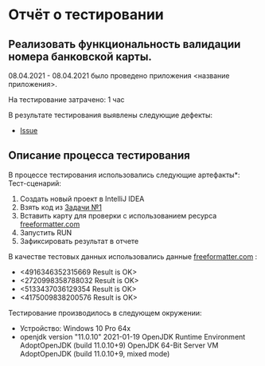 # Отчёт о тестировании <Credit Card Number Validator>

## Реализовать функциональность валидации номера банковской карты.

08.04.2021 - 08.04.2021 было проведено   приложения <название приложения>.

На тестирование затрачено: 1 час

В результате тестирования выявлены следующие дефекты:
* [Issue](https://github.com/EvgeniaRodi/Credit-Card-Number-Validator/issues/1)


## Описание процесса тестирования

В процессе тестирования использовались следующие артефакты*:
Тест-сценарий:
1. Создать новый проект в IntelliJ IDEA
2. Взять код из [Задачи №1](https://github.com/netology-code/javaqa-homeworks/tree/master/intro)
3. Вставить карту для проверки с использованием ресурса [freeformatter.com](https://www.freeformatter.com/credit-card-number-generator-validator.html)
4. Запустить RUN
5. Зафиксировать результат в отчете



В качестве тестовых данных использовались данные [freeformatter.com](https://www.freeformatter.com/credit-card-number-generator-validator.html) :
* <4916346352315669 Result is OK>
* <2720998358788032 Result is OK>
* <5133437036129354 Result is OK>
* <4175009838200576 Result is OK>

Тестирование производилось в следующем окружении:
* Устройство:  Windows 10 Pro 64x
* openjdk version "11.0.10" 2021-01-19
  OpenJDK Runtime Environment AdoptOpenJDK (build 11.0.10+9)
  OpenJDK 64-Bit Server VM AdoptOpenJDK (build 11.0.10+9, mixed mode)
  